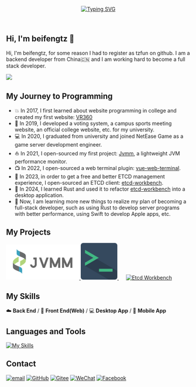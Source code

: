 

<div align="center">

[![Typing SVG](https://readme-typing-svg.herokuapp.com?font=Itim&pause=1000&width=435&lines=%E8%B8%8F%E4%B8%8A%E5%8F%96%E7%BB%8F%E8%B7%AF%EF%BC%8C%E6%AF%94%E6%8A%B5%E8%BE%BE%E7%81%B5%E5%B1%B1%E6%9B%B4%E9%87%8D%E8%A6%81;Getting+start+is+more+important+than+getting+result)](https://git.io/typing-svg)

<img src="https://cdn.jsdelivr.net/gh/eryajf/tu@main/img/image_20240420_214408.gif"
width="800"  height="3">
</div>

## Hi, I'm beifengtz 👋

Hi, I'm beifengtz, for some reason I had to register as tzfun on github. I am a backend developer from China🇨🇳 and I am working hard to become a full stack developer.


<picture>
  <source
    srcset="https://github-readme-stats.vercel.app/api?username=tzfun&show_icons=true&theme=dark"
    media="(prefers-color-scheme: dark)"
  />
  <source
    srcset="https://github-readme-stats.vercel.app/api?username=tzfun&show_icons=true"
    media="(prefers-color-scheme: light), (prefers-color-scheme: no-preference)"
  />
  <img src="https://github-readme-stats.vercel.app/api?username=tzfun&show_icons=true" />
</picture>

## My Journey to Programming

- 💥 In 2017, I first learned about website programming in college and created my first website: [VR360](http://vr.beifengtz.com/)
- 🚀 In 2019, I developed a voting system, a campus sports meeting website, an official college website, etc. for my university.
- 💻 In 2020, I graduated from university and joined NetEase Game as a game server development engineer.
- ⛵ In 2021, I open-sourced my first project: [Jvmm](https://github.com/tzfun/jvmm), a lightweight JVM performance monitor.
- 📺 In 2022, I open-sourced a web terminal plugin: [vue-web-terminal](https://tzfun.github.io/vue-web-terminal/).
- 🍎 In 2023, in order to get a free and better ETCD management experience, I open-sourced an ETCD client: [etcd-workbench](https://tzfun.github.io/etcd-workbench/).
- 📱 In 2024, I learned Rust and used it to refactor [etcd-workbench](https://tzfun.github.io/etcd-workbench/) into a desktop application.
- 🎇 Now, I am learning more new things to realize my plan of becoming a full-stack developer, such as using Rust to develop server programs with better performance, using Swift to develop Apple apps, etc.


## My Projects

<div >
<a href="https://github.com/tzfun/jvmm">
<img src="https://github.com/tzfun/jvmm/raw/master/doc/jvmm.png" width="200" alt="jvmm">
</a>
<a href="https://tzfun.github.io/vue-web-terminal/" style="margin-right:20px;" alt="vue-web-terminal">
<img src="https://github.com/tzfun/vue-web-terminal/raw/vue3/public/logo.png" width="100">
</a>
<a href="https://tzfun.github.io/etcd-workbench/">
    <img src="https://github.com/tzfun/etcd-workbench/raw/master/web/src/assets/logo.png" width="100" alt="Etcd Workbench">
</a>
</div>

## My Skills

☁️ **Back End** / 🍑 **Front End(Web)** / 💻 **Desktop App** / 📱 **Mobile App**

## Languages and Tools
[![My Skills](https://skillicons.dev/icons?i=java,spring,typescript,javascript,html,github,docker,bash,rust,tauri,md,vim,vue,gradle,python,vite,linux,git,grafana,mysql,redis,nginx,vscode,ansible,prometheus,npm&theme=light)](https://github.com/tzfun)

## Contact

[![email](https://img.shields.io/badge/-beifengtz@qq.com-black?labelColor=black&logo=gmail&logoColor=white&style=flat-square)](mailto:beifengtz@qq.com)
[![GitHub](https://img.shields.io/badge/tzfun-black?labelColor=black&logo=github&logoColor=white&style=flat-square)](./)
[![Gitee](https://img.shields.io/badge/tzfun-black?labelColor=black&logo=gitee&logoColor=white&style=flat-square)](https://gitee.com/tzfun)
[![WeChat](https://img.shields.io/badge/beifeng--tz-black?labelColor=black&logo=wechat&logoColor=white&style=flat-square)](./)
[![Facebook](https://img.shields.io/badge/-tz.beifeng-black?labelColor=black&logo=facebook&logoColor=white&style=flat-square)](https://www.facebook.com/tz.beifeng?mibextid=LQQJ4d)